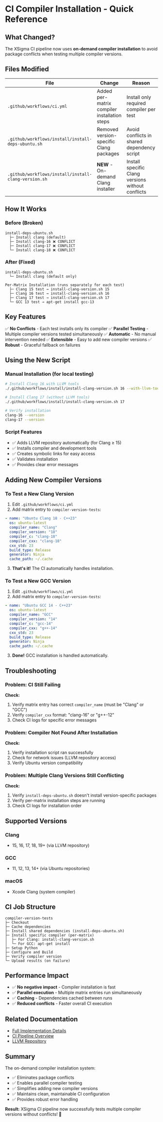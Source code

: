 # CI Compiler Installation - Quick Reference

## What Changed?

The XSigma CI pipeline now uses **on-demand compiler installation** to avoid package conflicts when testing multiple compiler versions.

## Files Modified

| File | Change | Reason |
|------|--------|--------|
| `.github/workflows/ci.yml` | Added per-matrix compiler installation steps | Install only required compiler per test |
| `.github/workflows/install/install-deps-ubuntu.sh` | Removed version-specific Clang packages | Avoid conflicts in shared dependency script |
| `.github/workflows/install/install-clang-version.sh` | **NEW** - On-demand Clang installer | Install specific Clang versions without conflicts |

## How It Works

### Before (Broken)
```
install-deps-ubuntu.sh
  ├─ Install clang (default)
  ├─ Install clang-16 ❌ CONFLICT
  ├─ Install clang-17 ❌ CONFLICT
  └─ Install clang-18 ❌ CONFLICT
```

### After (Fixed)
```
install-deps-ubuntu.sh
  └─ Install clang (default only)

Per-Matrix Installation (runs separately for each test)
  ├─ Clang 15 test → install-clang-version.sh 15
  ├─ Clang 16 test → install-clang-version.sh 16
  ├─ Clang 17 test → install-clang-version.sh 17
  └─ GCC 13 test → apt-get install gcc-13
```

## Key Features

✅ **No Conflicts** - Each test installs only its compiler
✅ **Parallel Testing** - Multiple compiler versions tested simultaneously
✅ **Automatic** - No manual intervention needed
✅ **Extensible** - Easy to add new compiler versions
✅ **Robust** - Graceful fallback on failures

## Using the New Script

### Manual Installation (for local testing)

```bash
# Install Clang 16 with LLVM tools
./.github/workflows/install/install-clang-version.sh 16 --with-llvm-tools

# Install Clang 17 (without LLVM tools)
./.github/workflows/install/install-clang-version.sh 17

# Verify installation
clang-16 --version
clang-17 --version
```

### Script Features

- ✅ Adds LLVM repository automatically (for Clang ≥ 15)
- ✅ Installs compiler and development tools
- ✅ Creates symbolic links for easy access
- ✅ Validates installation
- ✅ Provides clear error messages

## Adding New Compiler Versions

### To Test a New Clang Version

1. Edit `.github/workflows/ci.yml`
2. Add matrix entry to `compiler-version-tests`:

```yaml
- name: "Ubuntu Clang 18 - C++23"
  os: ubuntu-latest
  compiler_name: "Clang"
  compiler_version: "18"
  compiler_c: "clang-18"
  compiler_cxx: "clang-18"
  cxx_std: 23
  build_type: Release
  generator: Ninja
  cache_path: ~/.cache
```

3. **That's it!** The CI automatically handles installation.

### To Test a New GCC Version

1. Edit `.github/workflows/ci.yml`
2. Add matrix entry to `compiler-version-tests`:

```yaml
- name: "Ubuntu GCC 14 - C++23"
  os: ubuntu-latest
  compiler_name: "GCC"
  compiler_version: "14"
  compiler_c: "gcc-14"
  compiler_cxx: "g++-14"
  cxx_std: 23
  build_type: Release
  generator: Ninja
  cache_path: ~/.cache
```

3. **Done!** GCC installation is handled automatically.

## Troubleshooting

### Problem: CI Still Failing

**Check:**
1. Verify matrix entry has correct `compiler_name` (must be "Clang" or "GCC")
2. Verify `compiler_cxx` format: "clang-16" or "g++-12"
3. Check CI logs for specific error messages

### Problem: Compiler Not Found After Installation

**Check:**
1. Verify installation script ran successfully
2. Check for network issues (LLVM repository access)
3. Verify Ubuntu version compatibility

### Problem: Multiple Clang Versions Still Conflicting

**Check:**
1. Verify `install-deps-ubuntu.sh` doesn't install version-specific packages
2. Verify per-matrix installation steps are running
3. Check CI logs for installation order

## Supported Versions

### Clang
- 15, 16, 17, 18, 19+ (via LLVM repository)

### GCC
- 11, 12, 13, 14+ (via Ubuntu repositories)

### macOS
- Xcode Clang (system compiler)

## CI Job Structure

```
compiler-version-tests
├─ Checkout
├─ Cache dependencies
├─ Install shared dependencies (install-deps-ubuntu.sh)
├─ Install specific compiler (per-matrix)
│  ├─ For Clang: install-clang-version.sh
│  └─ For GCC: apt-get install
├─ Setup Python
├─ Configure and Build
├─ Verify compiler version
└─ Upload results (on failure)
```

## Performance Impact

- ✅ **No negative impact** - Compiler installation is fast
- ✅ **Parallel execution** - Multiple matrix entries run simultaneously
- ✅ **Caching** - Dependencies cached between runs
- ✅ **Reduced conflicts** - Faster overall CI execution

## Related Documentation

- [Full Implementation Details](CI_COMPILER_INSTALLATION_FIX.md)
- [CI Pipeline Overview](.github/workflows/ci.yml)
- [LLVM Repository](https://apt.llvm.org/)

## Summary

The on-demand compiler installation system:
- ✅ Eliminates package conflicts
- ✅ Enables parallel compiler testing
- ✅ Simplifies adding new compiler versions
- ✅ Maintains clean, maintainable CI configuration
- ✅ Provides robust error handling

**Result:** XSigma CI pipeline now successfully tests multiple compiler versions without conflicts! 🎉
